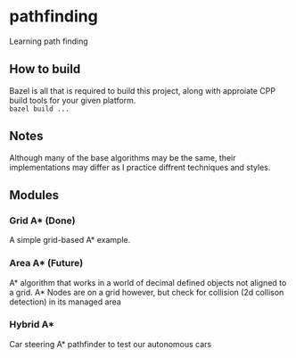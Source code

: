# pathfinding
Learning path finding

## How to build
Bazel is all that is required to build this project, along with approiate CPP build tools for your given platform.   
`bazel build ...`

## Notes  
Although many of the base algorithms may be the same, their implementations may differ as I practice diffrent techniques and styles.

## Modules  

### Grid A* (Done)   
A simple grid-based A* example.

### Area A* (Future)   
A* algorithm that works in a world of decimal defined objects not aligned to a grid. 
A* Nodes are on a grid however, but check for collision (2d collison detection) in its managed area

### Hybrid A*   
Car steering A* pathfinder to test our autonomous cars